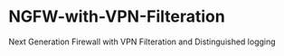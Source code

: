 # NGFW-with-VPN-Filteration
Next Generation Firewall with VPN Filteration and Distinguished logging



